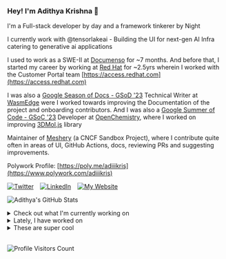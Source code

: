### Hey! I'm Adithya Krishna 👋
I'm a Full-stack developer by day and a framework tinkerer by Night

I currently work with @tensorlakeai - Building the UI for next-gen AI Infra catering to generative ai applications
  
I used to work as a SWE-II at [Documenso](https://documenso.com) for ~7 months. And before that, I started my career by working at [Red Hat](https://redhat.com) for ~2.5yrs wherein I worked with the Customer Portal team [https://access.redhat.com](https://access.redhat.com)

I was also a [Google Season of Docs - GSoD '23](https://developers.google.com/season-of-docs) Technical Writer at [WasmEdge](https://github.com/WasmEdge) were I worked towards improving the Documentation of the project and onboarding contributors. And I was also a [Google Summer of Code - GSoC '23](https://summerofcode.withgoogle.com/) Developer at [OpenChemistry](https://openchemistry.org), where I worked on improving [3DMol.js](https://github.com/3dmol/3Dmol.js) library

Maintainer of [Meshery](https://github.com/meshery) (a CNCF Sandbox Project), where I contribute quite often in areas of UI, GitHub Actions, docs, reviewing PRs and suggesting improvements.

Polywork Profile: [https://poly.me/adiiikris](https://www.polywork.com/adiiikris)

[![Twitter](https://img.shields.io/badge/-@adii_kris-%231DA1F2?style=for-the-badge&logo=twitter&logoColor=ffffff)](https:/twitter.adikris.in) &ensp;
[![LinkedIn](https://img.shields.io/badge/-Adithya%20Krishna-%230A67C3?style=for-the-badge&logo=linkedin&logoColor=ffffff)](https://linkedin.adikris.in/) &ensp;
[![My Website](https://img.shields.io/badge/-My%20Website-%230A67C3?style=for-the-badge)](https://adikris.in/)



![Adithya's GitHub Stats](https://github-readme-stats.vercel.app/api?username=adithyaakrishna&show_icons=true&hide_border=true&title_color=fff&icon_color=79ff97&text_color=9f9f9f&bg_color=151515)


<details>
  <summary>Check out what I'm currently working on</summary>
  
  - [tensorlakeai/tensorlake](https://github.com/tensorlakeai/tensorlake) - Tensorlake SDK (6 days ago)
  - [nyayanidhi/nyayanidhi-rag-ui](https://github.com/nyayanidhi/nyayanidhi-rag-ui) -  (1 week ago)
  - [tensorlakeai/indexify](https://github.com/tensorlakeai/indexify) - A realtime serving engine for Data-Intensive Generative AI Applications (1 week ago)
  - [adithyaakrishna/blog](https://github.com/adithyaakrishna/blog) - My Blogs (4 weeks ago)
  - [adithyaakrishna/react-slot](https://github.com/adithyaakrishna/react-slot) - A React component library inspired by vintage split-flap display boards, like those classic railway station information boards (4 weeks ago)
</details>

<details>
  <summary>Lately, I have worked on</summary>
  
</details>

<details>
  <summary>These are super cool</summary>
  
  - [kuzudb/kuzu](https://github.com/kuzudb/kuzu) - Embedded property graph database built for speed. Vector search and full-text search built in. Implements Cypher. (6 days ago)
  - [langfuse/langfuse](https://github.com/langfuse/langfuse) - 🪢 Open source LLM engineering platform: LLM Observability, metrics, evals, prompt management, playground, datasets. Integrates with OpenTelemetry, Langchain, OpenAI SDK, LiteLLM, and more. 🍊YC W23  (1 week ago)
  - [opentensor/developer-docs](https://github.com/opentensor/developer-docs) - Developer documentation for Bittensor. (2 weeks ago)
  - [Portkey-AI/gateway](https://github.com/Portkey-AI/gateway) - A blazing fast AI Gateway with integrated guardrails. Route to 200&#43; LLMs, 50&#43; AI Guardrails with 1 fast &amp; friendly API. (3 weeks ago)
  - [mem0ai/mem0](https://github.com/mem0ai/mem0) - Memory for AI Agents; SOTA in AI Agent Memory; Announcing OpenMemory MCP - local and secure memory management. (4 weeks ago)
</details>

<br> 

![Profile Visitors Count](https://profile-counter.glitch.me/adithyaakrishna/count.svg)
